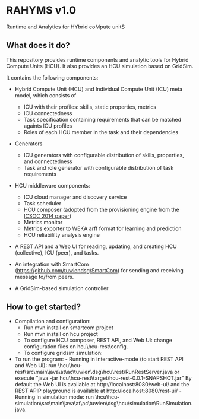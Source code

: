 RAHYMS v1.0
===========

Runtime and Analytics for HYbrid coMpute unitS

## What does it do?

This repository provides runtime components and analytic tools for Hybrid Compute Units (HCU). It also provides an HCU simulation based on GridSim.

It contains the following components:

* Hybrid Compute Unit (HCU) and Individual Compute Unit (ICU) meta model, which consists of
  * ICU with their profiles: skills, static properties, metrics
  * ICU connectedness
  * Task specification containing requirements that can be matched againts ICU profiles
  * Roles of each HCU member in the task and their dependencies

* Generators
  * ICU generators with configurable distribution of skills, properties, and connectedness
  * Task and role generator with configurable distribution of task requirements

* HCU middleware components:
  * ICU cloud manager and discovery service
  * Task scheduler
  * HCU composer (adopted from the provisioning engine from the <a href='http://www.infosys.tuwien.ac.at/research/viecom/papers/ICSOC2013-SCUProvisioning.pdf'>ICSOC 2014 paper</a>)
  * Metrics monitor
  * Metrics exporter to WEKA arff format for learning and prediction
  * HCU reliabililty analysis engine

* A REST API and a Web UI for reading, updating, and creating HCU (collective), ICU (peer), and tasks.

* An integration with SmartCom (https://github.com/tuwiendsg/SmartCom) for sending and receiving message to/from peers.

* A GridSim-based simulation controller

## How to get started?

* Compilation and configuration:
  * Run mvn install on smartcom project
  * Run mvn install on hcu project
  * To configure HCU composer, REST API, and Web UI: change configuration files on hcu\hcu-rest\config.
  * To configure gridsim simulation:
* To run the program:
        - Running in interactive-mode (to start REST API and Web UI):
          run \hcu\hcu-rest\src\main\java\at\ac\tuwien\dsg\hcu\rest\RunRestServer.java
          or execute "java -jar hcu\hcu-rest\target\hcu-rest-0.0.1-SNAPSHOT.jar"
          By default the Web UI is available at http://localhost:8080/web-ui/
          and the REST APIP playground is available at http://localhost:8080/rest-ui/
        - Running in simulation mode:
          run \hcu\hcu-simulation\src\main\java\at\ac\tuwien\dsg\hcu\simulation\RunSimulation.java.
